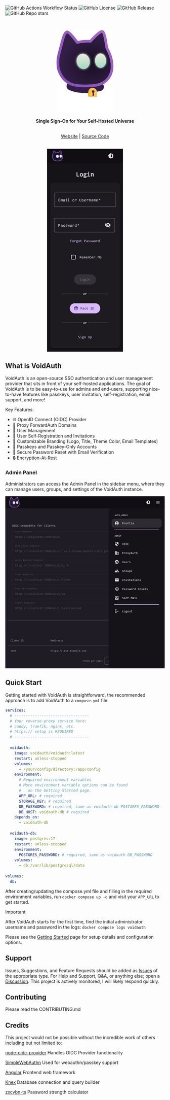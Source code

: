 ![GitHub Actions Workflow Status](https://img.shields.io/github/actions/workflow/status/voidauth/voidauth/release.yml)
![GitHub License](https://img.shields.io/github/license/voidauth/voidauth)
![GitHub Release](https://img.shields.io/github/v/release/voidauth/voidauth?logo=github)
![GitHub Repo stars](https://img.shields.io/github/stars/voidauth/voidauth?style=flat&logo=github)


<br>
<p align="center">
  <a href='https://voidauth.app'>
    <img src="https://raw.githubusercontent.com/voidauth/voidauth/refs/heads/main/docs/logo_full_text.svg" width="180" title="VoidAuth" alt="VoidAuth logo"/>
  </a>
</p>

<p align="center">
  <strong>
    Single Sign-On for Your Self-Hosted Universe
  </strong>
</p>

<br>

<div align="center">
  <a href="https://voidauth.app">Website</a> |
  <a href="https://github.com/voidauth/voidauth">Source Code</a>
</div>

<br>

<p align="center">
  <img src="https://raw.githubusercontent.com/voidauth/voidauth/refs/heads/main/docs/public/screenshots/2f8c15db-28fd-4b0e-a266-1dddd9cf9e3a.png" title="Login Portal" alt="Login Portal" width="240">
</p>

## What is VoidAuth

VoidAuth is an open-source SSO authentication and user management provider that sits in front of your self-hosted applications. The goal of VoidAuth is to be easy-to-use for admins and end-users, supporting nice-to-have features like passkeys, user invitation, self-registration, email support, and more!

Key Features:

- 🌐 OpenID Connect (OIDC) Provider
- 🔄 Proxy ForwardAuth Domains
- 👤 User Management
- 📨 User Self-Registration and Invitations
- 🎨 Customizable Branding (Logo, Title, Theme Color, Email Templates)
- 🔑 Passkeys and Passkey-Only Accounts
- 📧 Secure Password Reset with Email Verification
- 🔒 Encryption-At-Rest

### Admin Panel

Administrators can access the Admin Panel in the sidebar menu, where they can manage users, groups, and settings of the VoidAuth instance.

<p align="center">
  <img src="https://raw.githubusercontent.com/voidauth/voidauth/refs/heads/main/docs/public/screenshots/admin_panel.png" title="Admin Panel" alt="An Admin Page with the Admin Side Panel Open" width="600">
</p>

## Quick Start

Getting started with VoidAuth is straightforward, the recommended approach is to add VoidAuth to a `compose.yml` file:
``` yaml
services:
  # ---------------------------------
  # Your reverse-proxy service here:
  # caddy, traefik, nginx, etc.
  # https:// setup is REQUIRED
  # ---------------------------------

  voidauth: 
    image: voidauth/voidauth:latest
    restart: unless-stopped
    volumes:
      - /your/config/directory:/app/config
    environment:
      # Required environment variables
      # More environment variable options can be found 
      #   on the Getting Started page.
      APP_URL: # required
      STORAGE_KEY: # required
      DB_PASSWORD: # required, same as voidauth-db POSTGRES_PASSWORD
      DB_HOST: voidauth-db # required
    depends_on:
      - voidauth-db

  voidauth-db:
    image: postgres:17
    restart: unless-stopped
    environment:
      POSTGRES_PASSWORD: # required, same as voidauth DB_PASSWORD
    volumes:
      - db:/var/lib/postgresql/data

volumes:
  db:
```

After creating/updating the compose.yml file and filling in the required environment variables, run `docker compose up -d` and visit your `APP_URL` to get started.

> [!IMPORTANT]
> After VoidAuth starts for the first time, find the initial administrator username and password in the logs: `docker compose logs voidauth`

Please see the [Getting Started](https://voidauth.app/#/Getting-Started) page for setup details and configuration options.

## Support

Issues, Suggestions, and Feature Requests should be added as [Issues](https://github.com/voidauth/voidauth/issues) of the appropriate type. For Help and Support, Q&A, or anything else; open a [Discussion](https://github.com/orgs/voidauth/discussions). This project is actively monitored, I will likely respond quickly.

## Contributing

Please read the CONTRIBUTING.md

## Credits

This project would not be possible without the incredible work of others including but not limited to:

[node-oidc-provider](https://github.com/panva/node-oidc-provider) Handles OIDC Provider functionality

[SimpleWebAuthn](https://github.com/MasterKale/SimpleWebAuthn) Used for webauthn/passkey support

[Angular](https://angular.dev) Frontend web framework

[Knex](https://knexjs.org/) Database connection and query builder

[zxcvbn-ts](https://zxcvbn-ts.github.io/zxcvbn/) Password strength calculator

